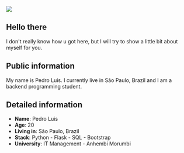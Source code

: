 <div>
    <a target='_blank' href="https://www.linkedin.com/in/pedro-luis-c-cordeiro-91b46558/">
        <img src="https://img.shields.io/badge/LinkedIn-0077B5?style=for-the-badge&logo=linkedin&logoColor=white">
    </a>
</div>

## Hello there

I don't really know how u got here, but I will try to show a little bit about myself for you.

## Public information

My name is Pedro Luis. I currently live in São Paulo, Brazil and I am a backend programming student.


## Detailed information

* **Name**: Pedro Luis
* **Age**: 20
* **Living in**: São Paulo, Brazil
* **Stack**: Python - Flask - SQL - Bootstrap
* **University**: IT Management - Anhembi Morumbi
